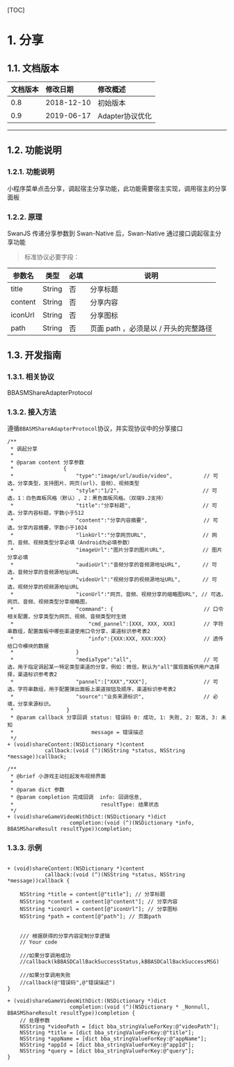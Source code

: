 
[TOC]

# 1. 分享
## 1.1. 文档版本

|文档版本|修改日期|修改概述|
|:--|:--|:--|
|0.8|2018-12-10|初始版本|
|0.9|2019-06-17|Adapter协议优化|

--------------------------
## 1.2. 功能说明
### 1.2.1. 功能说明

小程序菜单点击分享，调起宿主分享功能，此功能需要宿主实现，调用宿主的分享面板
 
### 1.2.2. 原理
 
SwanJS 传递分享参数到 Swan-Native 后，Swan-Native 通过接口调起宿主分享功能

> 标准协议必要字段：

|参数名 |类型  |必填  |说明|
|---- | ---- | ---- |---- |
|title |String  |  否  | 分享标题|
|content |String  |  否  | 分享内容|
|iconUrl |String  |  否  | 分享图标|
|path |String  |  否  | 页面 path ，必须是以 / 开头的完整路径|

## 1.3. 开发指南

### 1.3.1. 相关协议
BBASMShareAdapterProtocol
### 1.3.2. 接入方法

遵循`BBASMShareAdapterProtocol`协议，并实现协议中的分享接口

```
/**
 * 调起分享
 *
 * @param content 分享参数
 *                {
 *                    "type":"image/url/audio/video",          // 可选，分享类型，支持图片、网页(url)、音频）、视频类型
 *                    "style":"1/2"，                          // 可选，1：白色面板风格（默认）, 2：黑色面板风格。（双端9.2支持）
 *                    "title":"分享标题",                       // 可选，分享内容标题，字数小于512
 *                    "content":"分享内容摘要",                  // 可选，分享内容摘要，字数小于1024
 *                    "linkUrl":"分享网页URL",                  // 网页、音频、视频类型分享必填（Android为必填参数）
 *                    "imageUrl":"图片分享的图片URL",            // 图片分享必填
 *                    "audioUrl":"音频分享的音频源地址URL",       // 可选，音频分享的音频源地址URL
 *                    "videoUrl":"视频分享的视频源地址URL",       // 可选，视频分享的视频源地址URL
 *                    "iconUrl":"网页、音频、视频分享的缩略图URL", // 可选，网页、音频、视频类型分享缩略图，
 *                    "command": {                             // 口令相关配置，分享类型为网页、视频、音频类型时生效
 *                        "cmd_pannel":[XXX, XXX, XXX]         // 字符串数组，配置面板中哪些渠道使用口令分享，渠道标识参考表2
 *                        "info":{XXX:XXX, XXX:XXX}            // 透传给口令模块的数据
 *                    }
 *                    "mediaType":"all",                       // 可选，用于指定调起某一特定类型渠道的分享，例如：微信，默认为"all"展现面板供用户选择择，渠道标识参考表2
 *                    "pannel":["XXX","XXX"],                  // 可选，字符串数组，用于配置弹出面板上渠道按钮及顺序，渠道标识参考表2
 *                    "source":"业务来源标识",                   // 必填，分享来源标识。
 *                 }
 * @param callback 分享回调 status: 错误码 0: 成功, 1: 失败, 2: 取消, 3: 未知
 *                         message = 错误描述
 */
+ (void)shareContent:(NSDictionary *)content
            callback:(void (^)(NSString *status, NSString *message))callback;
```

```
/**
 * @brief 小游戏主动拉起发布视频界面
 *
 * @param dict 参数
 * @param completion 完成回调  info: 回调信息,
 *                            resultType: 结果状态
 */
+ (void)shareGameVideoWithDict:(NSDictionary *)dict
                    completion:(void (^)(NSDictionary *info, BBASMShareResult resultType))completion;
```

### 1.3.3. 示例

```

+ (void)shareContent:(NSDictionary *)content
            callback:(void (^)(NSString *status, NSString *message))callback {
            
    NSString *title = content[@"title"]; // 分享标题
    NSString *content = content[@"content"]; // 分享内容
    NSString *iconUrl = content[@"iconUrl"]; // 分享图标
    NSString *path = content[@"path"]; // 页面path

    
    /// 根据获得的分享内容定制分享逻辑
    // Your code
    
    ///如果分享调用成功
    //callback(kBBASDCallBackSuccessStatus,kBBASDCallBackSuccessMSG)
    
    ///如果分享调用失败
    //callback(@"错误码",@"错误描述")
}

+ (void)shareGameVideoWithDict:(NSDictionary *)dict
                    completion:(void (^)(NSDictionary * _Nonnull, BBASMShareResult resultType))completion {
    // 处理参数
    NSString *videoPath = [dict bba_stringValueForKey:@"videoPath"];
    NSString *title = [dict bba_stringValueForKey:@"title"];
    NSString *appName = [dict bba_stringValueForKey:@"appName"];
    NSString *appId = [dict bba_stringValueForKey:@"appId"];
    NSString *query = [dict bba_stringValueForKey:@"query"];
}

```

